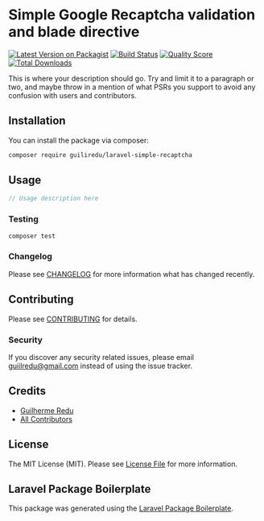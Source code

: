 # Simple Google Recaptcha validation and blade directive

[![Latest Version on Packagist](https://img.shields.io/packagist/v/guiliredu/laravel-simple-recaptcha.svg?style=flat-square)](https://packagist.org/packages/guiliredu/laravel-simple-recaptcha)
[![Build Status](https://img.shields.io/travis/guiliredu/laravel-simple-recaptcha/master.svg?style=flat-square)](https://travis-ci.org/guiliredu/laravel-simple-recaptcha)
[![Quality Score](https://img.shields.io/scrutinizer/g/guiliredu/laravel-simple-recaptcha.svg?style=flat-square)](https://scrutinizer-ci.com/g/guiliredu/laravel-simple-recaptcha)
[![Total Downloads](https://img.shields.io/packagist/dt/guiliredu/laravel-simple-recaptcha.svg?style=flat-square)](https://packagist.org/packages/guiliredu/laravel-simple-recaptcha)

This is where your description should go. Try and limit it to a paragraph or two, and maybe throw in a mention of what PSRs you support to avoid any confusion with users and contributors.

## Installation

You can install the package via composer:

```bash
composer require guiliredu/laravel-simple-recaptcha
```

## Usage

``` php
// Usage description here
```

### Testing

``` bash
composer test
```

### Changelog

Please see [CHANGELOG](CHANGELOG.md) for more information what has changed recently.

## Contributing

Please see [CONTRIBUTING](CONTRIBUTING.md) for details.

### Security

If you discover any security related issues, please email guiilredu@gmail.com instead of using the issue tracker.

## Credits

- [Guilherme Redu](https://github.com/guiliredu)
- [All Contributors](../../contributors)

## License

The MIT License (MIT). Please see [License File](LICENSE.md) for more information.

## Laravel Package Boilerplate

This package was generated using the [Laravel Package Boilerplate](https://laravelpackageboilerplate.com).
